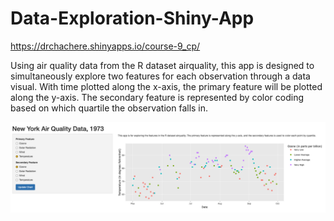 # Data-Exploration-Shiny-App

<https://drchachere.shinyapps.io/course-9_cp/>

Using air quality data from the R dataset airquality, this app is designed to simultaneously explore two features for each observation through a data visual.  With time plotted along the x-axis, the primary feature will be plotted along the y-axis.  The secondary feature is represented by color coding based on which quartile the observation falls in.

<img src="data-exploration-shiny-app.png">